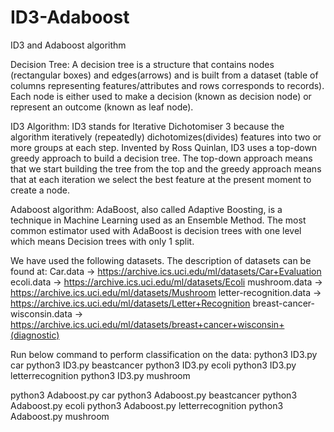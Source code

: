 # ID3-Adaboost
ID3 and Adaboost algorithm

Decision Tree: A decision tree is a structure that contains nodes (rectangular boxes) and edges(arrows) and is built from a dataset (table of columns representing features/attributes and rows corresponds to records). Each node is either used to make a decision (known as decision node) or represent an outcome (known as leaf node).

ID3 Algorithm: ID3 stands for Iterative Dichotomiser 3 because the algorithm iteratively (repeatedly) dichotomizes(divides) features into two or more groups at each step. Invented by Ross Quinlan, ID3 uses a top-down greedy approach to build a decision tree. The top-down approach means that we start building the tree from the top and the greedy approach means that at each iteration we select the best feature at the present moment to create a node.

Adaboost algorithm: AdaBoost, also called Adaptive Boosting, is a technique in Machine Learning used as an Ensemble Method. The most common estimator used with AdaBoost is decision trees with one level which means Decision trees with only 1 split.


We have used the following datasets. The description of datasets can be found at:
Car.data -> https://archive.ics.uci.edu/ml/datasets/Car+Evaluation
ecoli.data -> https://archive.ics.uci.edu/ml/datasets/Ecoli
mushroom.data -> https://archive.ics.uci.edu/ml/datasets/Mushroom
letter-recognition.data -> https://archive.ics.uci.edu/ml/datasets/Letter+Recognition
breast-cancer-wisconsin.data -> https://archive.ics.uci.edu/ml/datasets/breast+cancer+wisconsin+(diagnostic)

Run below command to perform classification on the data:
python3 ID3.py car
python3 ID3.py beastcancer
python3 ID3.py ecoli
python3 ID3.py letterrecognition
python3 ID3.py mushroom

python3 Adaboost.py car
python3 Adaboost.py beastcancer
python3 Adaboost.py ecoli
python3 Adaboost.py letterrecognition
python3 Adaboost.py mushroom

